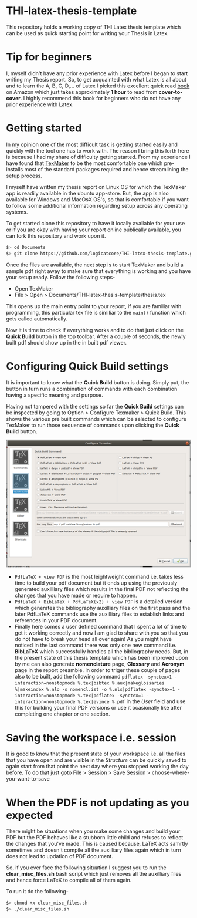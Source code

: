 # THI-latex-thesis-template
This repository holds a working copy of THI Latex thesis template which can be used as quick starting point for writing 
your Thesis in Latex.

# Tip for beginners
I, myself didn't have any prior experience with Latex before I began to start writing my Thesis report. So, to get 
acquainted with what Latex is all about and to learn the A, B, C, D,... of Latex I picked this excellent quick read
[book](https://www.amazon.de/gp/product/1543162649/ref=ppx_yo_dt_b_asin_title_o08_s00?ie=UTF8&psc=1) on Amazon which 
just takes approximately **1 hour** to read from **cover-to-cover**. I highly recommend this book for beginners who do 
not have any prior experience with Latex.

# Getting started
In my opinion one of the most difficult task is getting started easily and quickly with the tool one has to work with. 
The reason I bring this forth here is because I had my share of difficulty getting started. From my experience I have 
found that [TexMaker](https://www.xm1math.net/texmaker/) to be the most comfortable one which pre-installs most of the 
standard packages required and hence streamlining the setup process.

I myself have written my thesis report on Linux OS for which the TexMaker app is readily available in the ubuntu 
app-store. But, the app is also available for Windows and MacOsX OS's, so that is comfortable if you want to follow some
 additional information regarding setup across any operating systems.

To get started clone this repository to have it locally available for your use or if you are okay with having your report
online publically available, you can fork this repository and work upon it.

```bash
$> cd Documents
$> git clone https://github.com/logicatcore/THI-latex-thesis-template.git
```
Once the files are available, the next step is to start TexMaker and build a sample pdf right away to make sure that 
everything is working and you have your setup ready. Follow the following steps-
* Open TexMaker
* File > Open > Documents/THI-latex-thesis-template/thesis.tex

This opens up the main entry point to your report, if you are familiar with programming, this particular tex file is 
similiar to the `main()` function which gets called automatically.

Now it is time to check if everything works and to do that just click on the **Quick Build** button in the top toolbar. 
After a couple of seconds, the newly built pdf should show up in the in built pdf viewer.

# Configuring Quick Build settings
It is important to know what the **Quick Build** button is doing. Simply put, the button in turn runs a combination of
 commands with each combination having a specific meaning and purpose.

Having not tampered with the settings so far the **Quick Build** settings can be inspected by going to 
Option > Configure Texmaker > Quick Build. This shows the various pre built commands which can be selected to configure
 TexMaker to run those sequence of commands upon clicking the **Quick Build** button.

![](./misc/configure.png)

* `PdfLaTeX + view PDF` is the most leightweight command i.e. takes less time to build your pdf document but it ends up 
using the previously generated auxilliary files which results in the final PDF not reflecting the changes that you have
  made or require to happen.
* `PdfLaTeX + BibLaTeX + PdfLaTeX(x2) + view PDF` is a detailed version which generates the bibliography auxilliary 
files on the first pass and the later PdfLaTeX commands use the auxilliary files to establish links and references in 
  your PDF document.
* Finally here comes a user defined command that I spent a lot of time to get it working correctly and now I am glad to 
share with you so that you do not have to break your head all over again! As you might have noticed in the last command 
  there was only one new command i.e. **BibLaTeX** which successfully handles all the bibliography needs. But, in the
  present state of this thesis template which has been improved upon by me can also generate **nomenclature** page, 
  **Glossary** and **Acronym** page in the report preamble. In order to triger these couple of pages also to be built, 
  add the following command 
  `pdflatex -synctex=1 -interaction=nonstopmode %.tex|bibtex %.aux|makeglossaries %|makeindex %.nlo -s nomencl.ist -o %.nls|pdflatex -synctex=1 -interaction=nonstopmode %.tex|pdflatex -synctex=1 -interaction=nonstopmode %.tex|evince %.pdf`
  in the *User* field and use this for building your final PDF versions or use it ocasionally like after completing one
  chapter or one section.
  
# Saving the workspace i.e. session
It is good to know that the present state of your workspace i.e. all the files that you have open and are visible in 
the *Structure* can be quickly saved to again start from that point the next day where you stopped working the day 
before. To do that just goto File > Session > Save Session > choose-where-you-want-to-save

# When the PDF is not updating as you expected
There might be situations when you make some changes and build your PDF but the PDF behaves like a stubborn little child
and refuses to reflect the changes that you've made. This is caused because, LaTeX acts samrtly sometimes and doesn't 
compile all the auxilliary files again which in turn does not lead to updation of PDF document.

So, if you ever face the following situation I suggest you to run the **clear_misc_files.sh** bash script which just 
removes all the auxilliary files and hence force LaTeX to compile all of them again.

To run it do the following-
```bash
$> chmod +x clear_misc_files.sh
$> ./clear_misc_files.sh
```
  